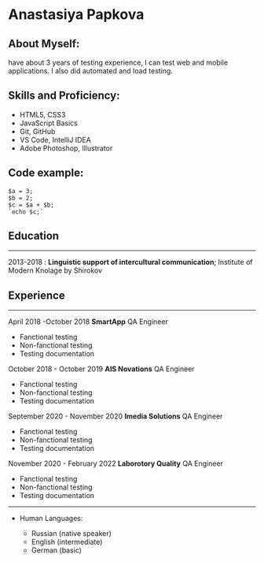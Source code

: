 Anastasiya Papkova
============

 ## About Myself:

  have about 3 years of testing experience, I can test web and mobile applications. I also did automated and load testing.

## Skills and Proficiency:
* HTML5, CSS3
* JavaScript Basics
* Git, GitHub
* VS Code, IntelliJ IDEA
* Adobe Photoshop, Illustrator

## Code example:
```
$a = 3; 
$b = 2; 
$c = $a + $b; 
`echo $c;`
```


## Education
---------

2013-2018
:   **Linguistic support of intercultural communication**; Institute of Modern Knolage by Shirokov 

## Experience
----------
April 2018 -October 2018
**SmartApp**
  QA Engineer

* Fanctional testing
* Non-fanctional testing
* Testing documentation

October 2018 - October 2019
**AIS Novations**
  QA Engineer

* Fanctional testing
* Non-fanctional testing
* Testing documentation

September 2020 - November 2020 
**Imedia Solutions**
  QA Engineer

* Fanctional testing
* Non-fanctional testing
* Testing documentation

November 2020 - February 2022
**Laborotory Quality**
  QA Engineer

* Fanctional testing
* Non-fanctional testing
* Testing documentation


----------------------------------------

* Human Languages:

     * Russian (native speaker)
     * English (intermediate)
     * German (basic)

